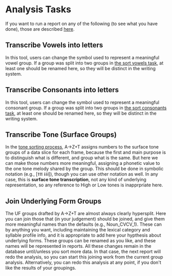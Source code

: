 # Analysis Tasks

If you want to run a report on any of the following (to see what you have done), those are described [here](REPORTS.md).

## Transcribe Vowels into letters
In this tool, users can change the symbol used to represent a meaningful vowel group. If a group was split into two groups in [the sort vowels task](TASKSCOLLECTION.md#sort-vowels), at least one should be renamed here, so they will be distinct in the writing system.

## Transcribe Consonants into letters
In this tool, users can change the symbol used to represent a meaningful consonant group. If a group was split into two groups in [the sort consonants task](TASKSCOLLECTION.md#sort-consonants), at least one should be renamed here, so they will be distinct in the writing system.

## Transcribe Tone (Surface Groups)
In the [tone sorting process](TASKSCOLLECTION.md#sort-tone), A→Z+T assigns numbers to the surface tone groups of a data slice for each frame, because the first and main purpose is to distinguish what is different, and group what is the same. But here we can make those numbers more meaningful, assigning a phonetic value to the one tone melody shared by the group. This should be done in symbolic notation (e.g., [˦˦˦  ˨˨˨]), though you can use other notation as well. In any case, this is **surface tone transcription**, not any kind of underlying representation, so any reference to High or Low tones is inapprpriate here.

## Join Underlying Form Groups
The UF groups drafted by A→Z+T are almost always clearly hypersplit. Here you can join those that (in your judgement) should be joined, and give them more meaningful names than the defaults (e.g., Noun_CVCV_1). These can by anything you want, including maintaining the lexical category and syllable profile info, and it is appropriate to add here your hypthesis about underlying forms.
These groups can be renamed as you like, and these names will be represented in reports.
All these changes remain in the database until/unless you sort more data. In that case, the next report will redo the analysis, so you can start this joining work from the current group analysis. Alternatively, you can redo this analysis at any point, if you don't like the results of your groupings.

[A→Z+T]:  https://github.com/kent-rasmussen/azt
[WeSay]:  https://software.sil.org/wesay/
[FLEx]: https://software.sil.org/fieldworks/
[LIFT]: https://code.google.com/archive/p/lift-standard/
[Praat]: https://www.fon.hum.uva.nl/praat/
